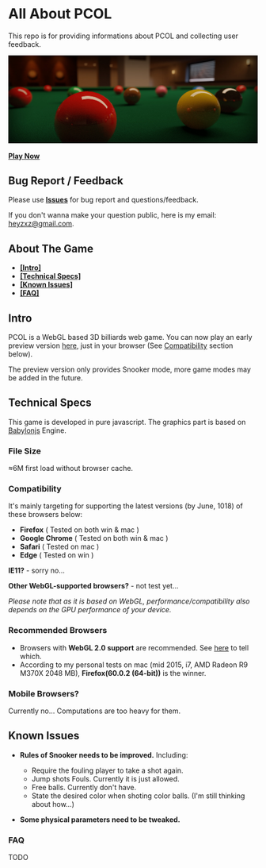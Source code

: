 # All About PCOL
This repo is for providing informations about PCOL and collecting user feedback.

![pcol-poster](./img/pcol-poster.jpg)

**[Play Now](http://www.heyzxz.me/pcol)**

## Bug Report / Feedback
Please use **[Issues](https://github.com/heyzxz/all-about-pcol/issues)** for bug report and questions/feedback.

If you don't wanna make your question public, here is my email: [heyzxz@gmail.com](mailto:heyzxz@gmail.com).

## About The Game
* **[[Intro]](#intro)**
* **[[Technical Specs]](#technical-specs)**
* **[[Known Issues]](#known-issues)**
* **[[FAQ]](#known-issues)**

## Intro
PCOL is a WebGL based 3D billiards web game. You can now play an early preview version [here](http://www.heyzxz.me/pcol), just in your browser (See [Compatibility](#compatibility) section below).

The preview version only provides Snooker mode, more game modes may be added in the future.

## Technical Specs
This game is developed in pure javascript. The graphics part is based on [Babylonjs](https://github.com/BabylonJS/Babylon.js) Engine.

### File Size
≈6M first load without browser cache.

### Compatibility
It's mainly targeting for supporting the latest versions (by June, 1018) of these browsers below:
* **Firefox** ( Tested on both win & mac )
* **Google Chrome** ( Tested on both win & mac )
* **Safari** ( Tested on mac )
* **Edge** ( Tested on win )

**IE11?** - sorry no...

**Other WebGL-supported browsers?** - not test yet...

*Please note that as it is based on WebGL, performance/compatibility also depends on the GPU performance of your device.*

### Recommended Browsers
* Browsers with **WebGL 2.0 support** are recommended. See [here](https://caniuse.com/#search=webgl2) to tell which.
* According to my personal tests on mac (mid 2015, i7, AMD Radeon R9 M370X 2048 MB), **Firefox(60.0.2 (64-bit))** is the winner.
### Mobile Browsers?
Currently no... Computations are too heavy for them.

## Known Issues
* **Rules of Snooker needs to be improved.** Including:
	* Require the fouling player to take a shot again.
	* Jump shots Fouls. Currently it is just allowed.
	* Free balls. Currently don't have.
	* State the desired color when shoting color balls. (I'm still thinking about how...)

* **Some physical parameters need to be tweaked.**

### FAQ
TODO

